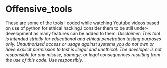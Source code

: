 # Offensive_tools
These are some of the tools I coded while watching Youtube videos based on use of python for ethical hacking.I consider them to be still under-development as many features can be added to them.
*Disclaimer: This tool is intended strictly for educational and ethical penetration testing purposes only.
Unauthorized access or usage against systems you do not own or have explicit permission to test is illegal and unethical.
The developer is not responsible for any misuse, damage, or legal consequences resulting from the use of this code.
Use responsibly.*
